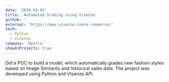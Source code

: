 ```yaml
---
date: '2019-03-01'
title: 'Automated Grading using Visenze'
github: ''
external: 'https://www.visenze.com/e-commerce/'
tech:
  - Python
  - Visenze
company: 'Myntra'
showInProjects: true
---
```


Did a POC to build a model, which automatically grades new fashion styles based on Image Similarity and historical sales data. The project was developed using Python and Visenze API.

